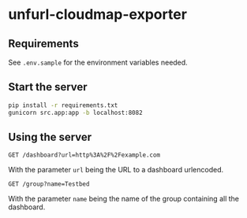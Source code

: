 # unfurl-cloudmap-exporter

## Requirements

See `.env.sample` for the environment variables needed.

## Start the server

```bash
pip install -r requirements.txt
gunicorn src.app:app -b localhost:8082
```

## Using the server

```http
GET /dashboard?url=http%3A%2F%2Fexample.com
```

With the parameter `url` being the URL to a dashboard urlencoded.

```http
GET /group?name=Testbed
```

With the parameter `name` being the name of the group containing all the dashboard.
